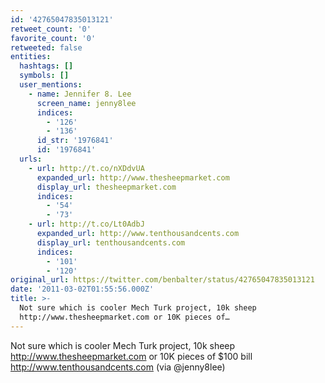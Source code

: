 ```yaml
---
id: '42765047835013121'
retweet_count: '0'
favorite_count: '0'
retweeted: false
entities:
  hashtags: []
  symbols: []
  user_mentions:
    - name: Jennifer 8. Lee
      screen_name: jenny8lee
      indices:
        - '126'
        - '136'
      id_str: '1976841'
      id: '1976841'
  urls:
    - url: http://t.co/nXDdvUA
      expanded_url: http://www.thesheepmarket.com
      display_url: thesheepmarket.com
      indices:
        - '54'
        - '73'
    - url: http://t.co/Lt0AdbJ
      expanded_url: http://www.tenthousandcents.com
      display_url: tenthousandcents.com
      indices:
        - '101'
        - '120'
original_url: https://twitter.com/benbalter/status/42765047835013121
date: '2011-03-02T01:55:56.000Z'
title: >-
  Not sure which is cooler Mech Turk project, 10k sheep
  http://www.thesheepmarket.com or 10K pieces of…
---
```


Not sure which is cooler Mech Turk project, 10k sheep http://www.thesheepmarket.com or 10K pieces of $100 bill http://www.tenthousandcents.com (via @jenny8lee)